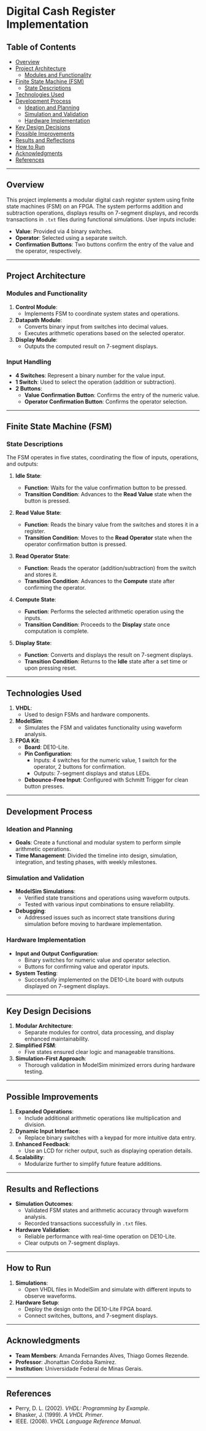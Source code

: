 # Digital Cash Register Implementation

## Table of Contents
- [Overview](#overview)
- [Project Architecture](#project-architecture)
  - [Modules and Functionality](#modules-and-functionality)
- [Finite State Machine (FSM)](#finite-state-machine-fsm)
  - [State Descriptions](#state-descriptions)
- [Technologies Used](#technologies-used)
- [Development Process](#development-process)
  - [Ideation and Planning](#ideation-and-planning)
  - [Simulation and Validation](#simulation-and-validation)
  - [Hardware Implementation](#hardware-implementation)
- [Key Design Decisions](#key-design-decisions)
- [Possible Improvements](#possible-improvements)
- [Results and Reflections](#results-and-reflections)
- [How to Run](#how-to-run)
- [Acknowledgments](#acknowledgments)
- [References](#references)

---

## Overview
This project implements a modular digital cash register system using finite state machines (FSM) on an FPGA. The system performs addition and subtraction operations, displays results on 7-segment displays, and records transactions in `.txt` files during functional simulations. User inputs include:  
- **Value**: Provided via 4 binary switches.  
- **Operator**: Selected using a separate switch.  
- **Confirmation Buttons**: Two buttons confirm the entry of the value and the operator, respectively.  

---

## Project Architecture

### Modules and Functionality
1. **Control Module**:
   - Implements FSM to coordinate system states and operations.
2. **Datapath Module**:
   - Converts binary input from switches into decimal values.
   - Executes arithmetic operations based on the selected operator.
3. **Display Module**:
   - Outputs the computed result on 7-segment displays.

### Input Handling
- **4 Switches**: Represent a binary number for the value input.
- **1 Switch**: Used to select the operation (addition or subtraction).
- **2 Buttons**:
  - **Value Confirmation Button**: Confirms the entry of the numeric value.
  - **Operator Confirmation Button**: Confirms the operator selection.

---

## Finite State Machine (FSM)

### State Descriptions
The FSM operates in five states, coordinating the flow of inputs, operations, and outputs:

1. **Idle State**:
   - **Function**: Waits for the value confirmation button to be pressed.
   - **Transition Condition**: Advances to the **Read Value** state when the button is pressed.

2. **Read Value State**:
   - **Function**: Reads the binary value from the switches and stores it in a register.
   - **Transition Condition**: Moves to the **Read Operator** state when the operator confirmation button is pressed.

3. **Read Operator State**:
   - **Function**: Reads the operator (addition/subtraction) from the switch and stores it.
   - **Transition Condition**: Advances to the **Compute** state after confirming the operator.

4. **Compute State**:
   - **Function**: Performs the selected arithmetic operation using the inputs.
   - **Transition Condition**: Proceeds to the **Display** state once computation is complete.

5. **Display State**:
   - **Function**: Converts and displays the result on 7-segment displays.
   - **Transition Condition**: Returns to the **Idle** state after a set time or upon pressing reset.

---

## Technologies Used
1. **VHDL**:
   - Used to design FSMs and hardware components.
2. **ModelSim**:
   - Simulates the FSM and validates functionality using waveform analysis.
3. **FPGA Kit**:
   - **Board**: DE10-Lite.
   - **Pin Configuration**:
     - Inputs: 4 switches for the numeric value, 1 switch for the operator, 2 buttons for confirmation.
     - Outputs: 7-segment displays and status LEDs.
   - **Debounce-Free Input**: Configured with Schmitt Trigger for clean button presses.

---

## Development Process

### Ideation and Planning
- **Goals**: Create a functional and modular system to perform simple arithmetic operations.
- **Time Management**: Divided the timeline into design, simulation, integration, and testing phases, with weekly milestones.

### Simulation and Validation
- **ModelSim Simulations**:
  - Verified state transitions and operations using waveform outputs.
  - Tested with various input combinations to ensure reliability.
- **Debugging**:
  - Addressed issues such as incorrect state transitions during simulation before moving to hardware implementation.

### Hardware Implementation
- **Input and Output Configuration**:
  - Binary switches for numeric value and operator selection.
  - Buttons for confirming value and operator inputs.
- **System Testing**:
  - Successfully implemented on the DE10-Lite board with outputs displayed on 7-segment displays.

---

## Key Design Decisions
1. **Modular Architecture**:
   - Separate modules for control, data processing, and display enhanced maintainability.
2. **Simplified FSM**:
   - Five states ensured clear logic and manageable transitions.
3. **Simulation-First Approach**:
   - Thorough validation in ModelSim minimized errors during hardware testing.

---

## Possible Improvements
1. **Expanded Operations**:
   - Include additional arithmetic operations like multiplication and division.
2. **Dynamic Input Interface**:
   - Replace binary switches with a keypad for more intuitive data entry.
3. **Enhanced Feedback**:
   - Use an LCD for richer output, such as displaying operation details.
4. **Scalability**:
   - Modularize further to simplify future feature additions.

---

## Results and Reflections
- **Simulation Outcomes**:
  - Validated FSM states and arithmetic accuracy through waveform analysis.
  - Recorded transactions successfully in `.txt` files.
- **Hardware Validation**:
  - Reliable performance with real-time operation on DE10-Lite.
  - Clear outputs on 7-segment displays.

---

## How to Run
1. **Simulations**:
   - Open VHDL files in ModelSim and simulate with different inputs to observe waveforms.
2. **Hardware Setup**:
   - Deploy the design onto the DE10-Lite FPGA board.
   - Connect switches, buttons, and 7-segment displays.

---

## Acknowledgments
- **Team Members**: Amanda Fernandes Alves, Thiago Gomes Rezende.
- **Professor**: Jhonattan Córdoba Ramírez.
- **Institution**: Universidade Federal de Minas Gerais.

---

## References
- Perry, D. L. (2002). *VHDL: Programming by Example*.
- Bhasker, J. (1999). *A VHDL Primer*.
- IEEE. (2008). *VHDL Language Reference Manual*.
